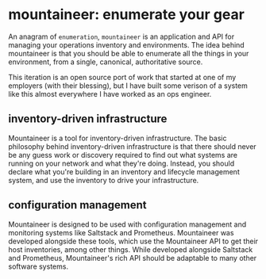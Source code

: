 # mountaineer: enumerate your gear

An anagram of `enumeration`, `mountaineer` is an application and API
for managing your operations inventory and environments. The idea behind
mountaineer is that you should be able to enumerate all the things in
your environment, from a single, canonical, authoritative source.

This iteration is an open source port of work that started at one of my
employers (with their blessing), but I have built some verison of a
system like this almost everywhere I have worked as an ops engineer.

##  inventory-driven infrastructure

Mountaineer is a tool for inventory-driven infrastructure. The basic
philosophy behind inventory-driven infrastructure is that there should
never be any guess work or discovery required to find out what systems
are running on your network and what they're doing. Instead, you should
declare what you're building in an inventory and lifecycle management
system, and use the inventory to drive your infrastructure.

## configuration management

Mountaineer is designed to be used with configuration management and
monitoring systems like Saltstack and Prometheus. Mountaineer was
developed alongside these tools, which use the Mountaineer API to
get their host inventories, among other things. While developed
alongside Saltstack and Prometheus, Mountaineer's rich API should be
adaptable to many other software systems.


